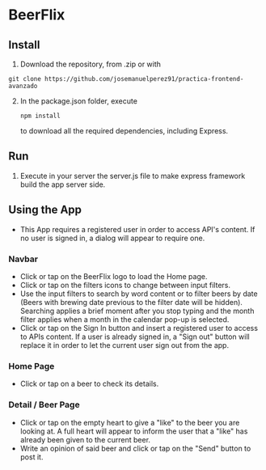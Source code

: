 # BeerFlix

## Install

1. Download the repository, from .zip or with

  `git clone https://github.com/josemanuelperez91/practica-frontend-avanzado`

2. In the package.json folder, execute 

   `npm install`

    to download all the required dependencies, including Express.

## Run

1. Execute in your server the server.js file to make express framework build the app server side.

## Using the App

* This App requires a registered user in order to access API's content. If no user is signed in, a dialog will appear to       require one.

### Navbar

* Click or tap on the BeerFlix logo to load the Home page.
* Click or tap on the filters icons to change between input filters.
* Use the input filters to search by word content or to filter beers by date (Beers with brewing date previous to the filter   date will be hidden). Searching applies a brief moment after you stop typing and the month filter applies when a month in     the calendar pop-up is selected.
* Click or tap on the Sign In button and insert a registered user to access to APIs content. If a user is already signed in, a "Sign out" button will replace it in order to let the current user sign out from the app.

### Home Page

*  Click or tap on a beer to check its details.

### Detail / Beer Page

* Click or tap on the empty heart to give a "like" to the beer you are looking at. A full heart will appear to inform 
  the user that a "like" has already been given to the current beer.
* Write an opinion of said beer and click or tap on the "Send" button to post it.



